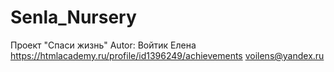 # Senla_Nursery
Проект "Спаси жизнь"
Autor:
Войтик Елена
https://htmlacademy.ru/profile/id1396249/achievements
voilens@yandex.ru